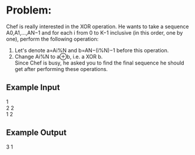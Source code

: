 # Problem:</br>

Chef is really interested in the XOR operation. He wants to take a sequence A0,A1,…,AN−1 and for each i from 0 to K−1 inclusive (in this order, one by one), perform the following operation:</br>

1. Let's denote a=Ai%N and b=AN−(i%N)−1 before this operation.</br>
2. Change Ai%N to a⊕b, i.e. a XOR b.</br>
Since Chef is busy, he asked you to find the final sequence he should get after performing these operations.</br>

## Example Input</br>
1</br>
2 2</br>
1 2</br>
## Example Output</br>
3 1</br>
